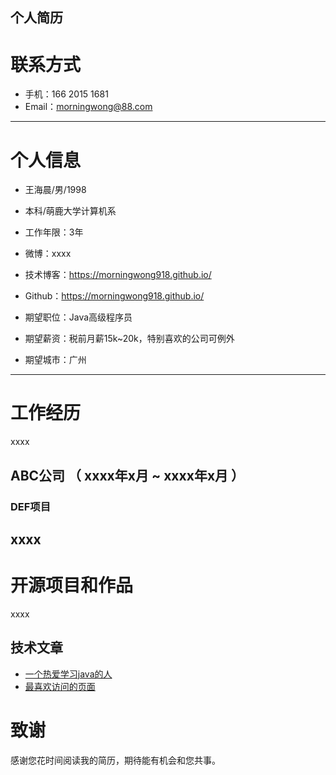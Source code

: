 ## 个人简历

# 联系方式
- 手机：166 2015 1681
- Email：morningwong@88.com
---

# 个人信息

 - 王海晨/男/1998
 - 本科/萌鹿大学计算机系 
 - 工作年限：3年
 - 微博：xxxx 
 - 技术博客：https://morningwong918.github.io/
 - Github：https://morningwong918.github.io/ 

 - 期望职位：Java高级程序员
 - 期望薪资：税前月薪15k~20k，特别喜欢的公司可例外
 - 期望城市：广州

---

# 工作经历
xxxx

## ABC公司 （ xxxx年x月 ~ xxxx年x月 ）

### DEF项目 
xxxx
---

# 开源项目和作品
xxxx

## 技术文章
- [一个热爱学习java的人](http://www.itcast.cn/)
- [最喜欢访问的页面](https://space.bilibili.com/37974444?from=search&seid=8957027040960724086) 

# 致谢
感谢您花时间阅读我的简历，期待能有机会和您共事。      
